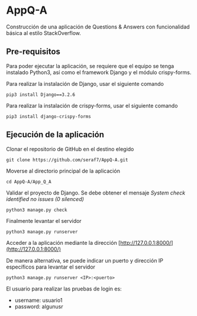 # AppQ-A
Construcción de una aplicación de Questions &amp; Answers con funcionalidad básica al estilo StackOverflow.

## Pre-requisitos
Para poder ejecutar la aplicación, se requiere que el equipo se tenga instalado Python3, así como el framework Django y el módulo crispy-forms.

Para realizar la instalación de Django, usar el siguiente comando
```
pip3 install Django==3.2.6
```

Para realizar la instalación de crispy-forms, usar el siguiente comando
```
pip3 install django-crispy-forms
```

## Ejecución de la aplicación
Clonar el repositorio de GitHub en el destino elegido
```
git clone https://github.com/seraf7/AppQ-A.git
```
Moverse al directorio principal de la aplicación
```
cd AppQ-A/App_Q_A
```
Validar el proyecto de Django. Se debe obtener el mensaje *System check identified no issues (0 silenced)*
```
python3 manage.py check
```
Finalmente levantar el servidor
```
python3 manage.py runserver
```
Acceder a la aplicación mediante la dirección [http://127.0.0.1:8000/](http://127.0.0.1:8000/)

De manera alternativa, se puede indicar un puerto y dirección IP específicos para levantar el servidor
```
python3 manage.py runserver <IP>:<puerto>
```

El usuario para realizar las pruebas de login es:
* username: usuario1
* password: algunusr
